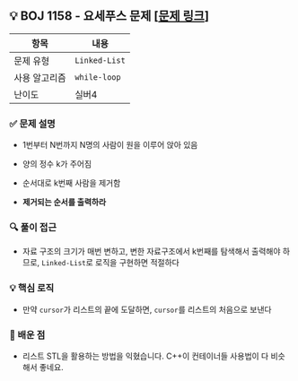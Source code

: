 ## 💡 BOJ 1158 - 요세푸스 문제 [[문제 링크](https://www.acmicpc.net/problem/1158)]

| 항목 | 내용 |
|------|------|
| 문제 유형 | `Linked-List` |
| 사용 알고리즘 | `while-loop` |
| 난이도 | 실버4 |

### ✅ 문제 설명
- 1번부터 N번까지 N명의 사람이 원을 이루어 앉아 있음

- 양의 정수 k가 주어짐

- 순서대로 k번째 사람을 제거함

- **제거되는 순서를 출력하라**

### 🔍 풀이 접근
- 자료 구조의 크기가 매번 변하고, 변한 자료구조에서 k번째를 탐색해서 출력해야 하므로, `Linked-List`로 로직을 구현하면 적절하다

### 💡 핵심 로직
- 만약 `cursor`가 리스트의 끝에 도달하면, `cursor`를 리스트의 처음으로 보낸다

### 📌 배운 점
- 리스트 STL을 활용하는 방법을 익혔습니다. C++이 컨테이너들 사용법이 다 비슷해서 좋네요.
